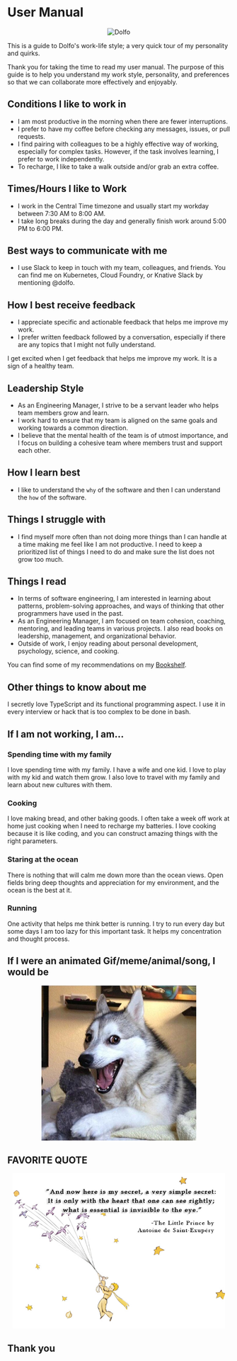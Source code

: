 # User Manual

<p align="center">
    <img src="https://avatars.githubusercontent.com/u/2008765?v=4" alt="Dolfo" width="250" height="250">
</p>

This is a guide to Dolfo's work-life style; a very quick tour of my personality and quirks.

Thank you for taking the time to read my user manual. The purpose of this guide is to help you understand my work style, personality, and preferences so that we can collaborate more effectively and enjoyably.

## Conditions I like to work in

- I am most productive in the morning when there are fewer interruptions.
- I prefer to have my coffee before checking any messages, issues, or pull requests.
- I find pairing with colleagues to be a highly effective way of working, especially for complex tasks. However, if the task involves learning, I prefer to work independently.
- To recharge, I like to take a walk outside and/or grab an extra coffee.

## Times/Hours I like to Work

- I work in the Central Time timezone and usually start my workday between 7:30 AM to 8:00 AM.
- I take long breaks during the day and generally finish work around 5:00 PM to 6:00 PM.

## Best ways to communicate with me

- I use Slack to keep in touch with my team, colleagues, and friends. You can find me on Kubernetes, Cloud Foundry, or Knative Slack by mentioning @dolfo.

## How I best receive feedback

- I appreciate specific and actionable feedback that helps me improve my work.
- I prefer written feedback followed by a conversation, especially if there are any topics that I might not fully understand.

I get excited when I get feedback that helps me improve my work. It is a sign of a healthy team.

## Leadership Style

- As an Engineering Manager, I strive to be a servant leader who helps team members grow and learn.
- I work hard to ensure that my team is aligned on the same goals and working towards a common direction.
- I believe that the mental health of the team is of utmost importance, and I focus on building a cohesive team where members trust and support each other.

## How I learn best

- I like to understand the `why` of the software and then I can understand the `how` of the software.

## Things I struggle with

- I find myself more often than not doing more things than I can handle at a time making me feel like I am not productive. I need to keep a prioritized list of things I need to do and make sure the list does not grow too much.

## Things I read

- In terms of software engineering, I am interested in learning about patterns, problem-solving approaches, and ways of thinking that other programmers have used in the past.
- As an Engineering Manager, I am focused on team cohesion, coaching, mentoring, and leading teams in various projects. I also read books on leadership, management, and organizational behavior.
- Outside of work, I enjoy reading about personal development, psychology, science, and cooking.

You can find some of my recommendations on my [Bookshelf](../BOOKSHELF.md).

## Other things to know about me

I secretly love TypeScript and its functional programming aspect. I use it in every interview or hack that is too complex to be done in bash.

## If I am not working, I am...

### Spending time with my family

I love spending time with my family. I have a wife and one kid. I love to play with my kid and watch them grow. I also love to travel with my family and learn about new cultures with them.

### Cooking

I love making bread, and other baking goods. I often take a week off work at home just cooking when I need to recharge my batteries. I love cooking because it is like coding, and you can construct amazing things with the right parameters.

### Staring at the ocean

There is nothing that will calm me down more than the ocean views. Open fields bring deep thoughts and appreciation for my environment, and the ocean is the best at it.

### Running

One activity that helps me think better is running. I try to run every day but some days I am too lazy for this important task. It helps my concentration and thought process.

## If I were an animated Gif/meme/animal/song, I would be

<p align="center">
    <img src="./get-it-pun-dog.jpg" alt=""  height="350">
</p>

## FAVORITE QUOTE

<p align="center">
    <img src="./The-Little-Prince-Quote.jpg" alt=""  height="350">
</p>

## Thank you
